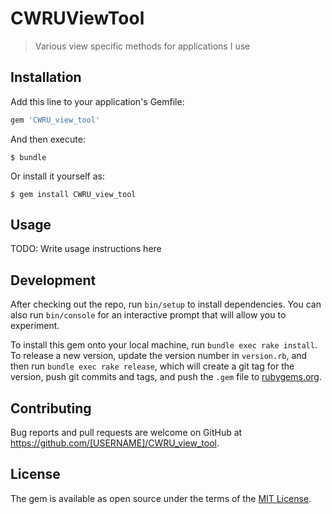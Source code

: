 # CWRUViewTool

> Various view specific methods for applications I use

## Installation

Add this line to your application's Gemfile:

```ruby
gem 'CWRU_view_tool'
```

And then execute:

    $ bundle

Or install it yourself as:

    $ gem install CWRU_view_tool

## Usage

TODO: Write usage instructions here

## Development

After checking out the repo, run `bin/setup` to install dependencies. You can also run `bin/console` for an interactive prompt that will allow you to experiment.

To install this gem onto your local machine, run `bundle exec rake install`. To release a new version, update the version number in `version.rb`, and then run `bundle exec rake release`, which will create a git tag for the version, push git commits and tags, and push the `.gem` file to [rubygems.org](https://rubygems.org).

## Contributing

Bug reports and pull requests are welcome on GitHub at https://github.com/[USERNAME]/CWRU_view_tool.

## License

The gem is available as open source under the terms of the [MIT License](https://opensource.org/licenses/MIT).
